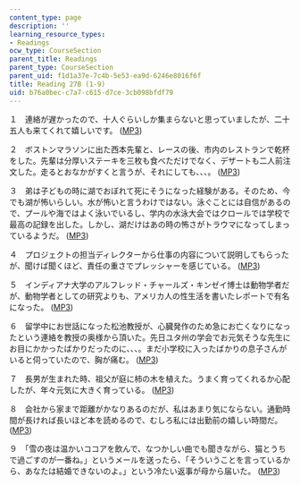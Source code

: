 ```yaml
---
content_type: page
description: ''
learning_resource_types:
- Readings
ocw_type: CourseSection
parent_title: Readings
parent_type: CourseSection
parent_uid: f1d1a37e-7c4b-5e53-ea9d-6246e8016f6f
title: Reading 27B (1-9)
uid: b76a0bec-c7a7-c615-d7ce-3cb098bfdf79
---
```


１　連絡が遅かったので、十人ぐらいしか集まらないと思っていましたが、二十五人も来てくれて嬉しいです。 ([MP3](/ans7870/21f/21f.505/f05/audio/Lesson27B-1.mp3))

２　ボストンマラソンに出た西本先輩と、レースの後、市内のレストランで乾杯をした。先輩は分厚いステーキを三枚も食べただけでなく、デザートも二人前注文した。走るとおなかがすくと言うが、それにしても、、、。 ([MP3](/ans7870/21f/21f.505/f05/audio/Lesson27B-2.mp3))

３　弟は子どもの時に湖でおぼれて死にそうになった経験がある。そのため、今でも湖が怖いらしい。水が怖いと言うわけではない。泳ぐことには自信があるので、プールや海ではよく泳いでいるし、学内の水泳大会ではクロールでは学校で最高の記録を出した。しかし、湖だけはあの時の怖さがトラウマになってしまっ ているようだ。 ([MP3](/ans7870/21f/21f.505/f05/audio/Lesson27B-3.mp3))

４　プロジェクトの担当ディレクターから仕事の内容について説明してもらったが、聞けば聞くほど、責任の重さでプレッシャーを感じている。 ([MP3](/ans7870/21f/21f.505/f05/audio/Lesson27B-4.mp3))

５　インディアナ大学のアルフレッド・チャールズ・キンゼイ博士は動物学者だが、動物学者としての研究よりも、アメリカ人の性生活を書いたレポートで有名になった。 ([MP3](/ans7870/21f/21f.505/f05/audio/Lesson27B-5.mp3))

６　留学中にお世話になった松池教授が、心臓発作のため急にお亡くなりになったという連絡を教授の奥様から頂いた。先日ユタ州の学会でお元気そうな先生にお目にかかったばかりだったのに、、、。まだ小学校に入ったばかりの息子さんがいると伺っていたので、胸が痛む。 ([MP3](/ans7870/21f/21f.505/f05/audio/Lesson27B-6.mp3))

７　長男が生まれた時、祖父が庭に柿の木を植えた。うまく育ってくれるか心配したが、年々元気に大きく育っている。 ([MP3](/ans7870/21f/21f.505/f05/audio/Lesson27B-7.mp3))

８　会社から家まで距離がかなりあるのだが、私はあまり気にならない。通勤時間が長ければ長いほど本を読めるので、むしろ私には出勤前の嬉しい時間だ。 ([MP3](/ans7870/21f/21f.505/f05/audio/Lesson27B-8.mp3))

９　「雪の夜は温かいココアを飲んで、なつかしい曲でも聞きながら、猫とうちで過ごすのが一番ね。」というメールを送ったら、「そういうことを言っているから、あなたは結婚できないのよ。」という冷たい返事が母から届いた。 ([MP3](/ans7870/21f/21f.505/f05/audio/Lesson27B-9.mp3))